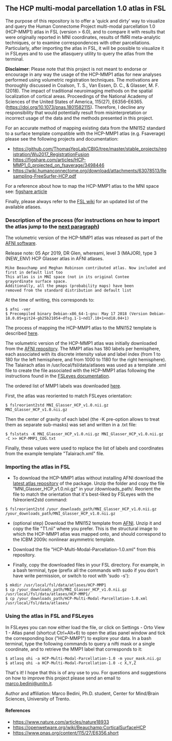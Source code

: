 ## The HCP multi-modal parcellation 1.0 atlas in FSL

The purpose of this repository is to offer a 'quick and dirty' way to visualize and query the Human Connectome Project multi-modal parcellation 1.0 (HCP-MMP1) atlas in FSL (version > 6.0), and to compare it with results that were originally reported in MNI coordinates, results of fMRI meta-analytic techniques, or to examine correspondences with other parcellations.
Particularly, after importing the atlas in FSL, it will be possible to visualize it in FSLeyes and to use the atlasquery utility to query the atlas from the terminal.

**Disclaimer**: Please note that this project is not meant to endorse or encourage in any way the usage of the HCP-MMP1 atlas for new analyses performed using volumetric registration techniques. The motivations are thoroughly discussed in Coalson, T. S., Van Essen, D. C., & Glasser, M. F. (2018). The impact of traditional neuroimaging methods on the spatial localization of cortical areas. Proceedings of the National Academy of Sciences of the United States of America, 115(27), E6356–E6365. (https://doi.org/10.1073/pnas.1801582115). Therefore, I decline any responsibility that would potentially result from misinterpretation or incorrect usage of the data and the methods presented in this project.

For an accurate method of mapping existing data from the MNI152 standard to a surface template compatible with the HCP-MMP1 atlas (e.g. Fsaverage) please see the following projects and documentation:

- https://github.com/ThomasYeoLab/CBIG/tree/master/stable_projects/registration/Wu2017_RegistrationFusion
- https://figshare.com/articles/HCP-MMP1_0_projected_on_fsaverage/3498446
- https://wiki.humanconnectome.org/download/attachments/63078513/Resampling-FreeSurfer-HCP.pdf


For a reference about how to map the HCP-MMP1 atlas to the MNI space see: [figshare article](https://figshare.com/articles/HCP-MMP1_0_projected_on_MNI2009a_GM_volumetric_in_NIfTI_format/3501911)


Finally, please always refer to the [FSL wiki](https://fsl.fmrib.ox.ac.uk/fsl/fslwiki/Atlases) for an updated list of the available atlases.

### Description of the process (for instructions on how to import the atlas jump to the [next paragraph](#Importing-the-atlas-in-FSL))

The volumetric version of the HCP-MMP1 atlas was released as part of the [AFNI software](https://sscc.nimh.nih.gov/pub/dist/doc/misc/history/afni_hist_level3_all.html).

Release note: 05 Apr 2019, DR Glen, whereami, level 3 (MAJOR), type 3 (NEW_ENV)
    HCP Glasser atlas in AFNI atlases.

    Mike Beauchamp and Meghan Robinson contributed atlas. Now included and first in default list too
    This atlas is in MNI space (not in its original Contee
    grayordinate surface space.
    Additionally, all the pmaps (probability maps) have been
    removed from the standard distribution and default list

At the time of writing, this corresponds to:

```
$ afni -ver
$ Precompiled binary Debian-x86_64-1-gnu: May 17 2018 (Version Debian-18.0.05+git24-gb25b21054~dfsg.1-1~nd17.10+1+nd18.04+1)
```

The process of mapping the HCP-MMP1 atlas to the MNI152 template is described [here](https://openwetware.org/wiki/Beauchamp:CorticalSurfaceHCP).

The volumetric version of the HCP-MMP1 atlas was initially downloaded from the [AFNI repository](https://afni.nimh.nih.gov/pub/dist/tgz/atlases_latest.tgz).
The MMP1 atlas has 180 labels per hemisphere, each associated with its discrete intensity value and label index (from 1 to 180 for the left hemisphere, and from 1000 to 1180 for the right hemisphere). The Talairach atlas in /usr/local/fsl/data/atlases was used as a template .xml file to create the file associated with the HCP-MMP1 atlas following the instructions found in the [FSLeyes documentation](https://users.fmrib.ox.ac.uk/~paulmc/fsleyes/userdoc/latest/customising.html#customising).

The ordered list of MMP1 labels was downloaded [here](https://figshare.com/articles/HCP-MMP1_0_projected_on_MNI2009a_GM_volumetric_in_NIfTI_format/3501911).

First, the atlas was reoriented to match FSLeyes orientation:

```
$ fslreorient2std MNI_Glasser_HCP_v1.0.nii.gz MNI_Glasser_HCP_v1.0.nii.gz
```

Then the center of gravity of each label (the -K pre-option allows to treat them as separate sub-masks) was set and written in a .txt file:

```
$ fslstats -K MNI_Glasser_HCP_v1.0.nii.gz MNI_Glasser_HCP_v1.0.nii.gz -C >> HCP-MMP1_COG.txt
```

Finally, these values were used to replace the list of labels and coordinates from the example template "Talairach.xml" file.

### Importing the atlas in FSL

- To download the HCP-MMP1 atlas without installing AFNI download the [latest atlas repository](https://afni.nimh.nih.gov/pub/dist/tgz/atlases_latest.tgz) of the package. Unzip the folder and copy the file "MNI_Glasser_HCP_v1.0.nii.gz" in your /downloads_path/. Reorient the file to match the orientation that it's best-liked by FSLeyes with the fslreorient2std command:
```
$ fslreorient2std /your_downloads_path/MNI_Glasser_HCP_v1.0.nii.gz /your_downloads_path/MNI_Glasser_HCP_v1.0.nii.gz
```
- (optional step) Download the MNI152 template from [AFNI](https://afni.nimh.nih.gov/pub/dist/tgz/suma_MNI152_2009.tgz). Unzip it and copy the file "T1.nii" where you prefer. This is the structural image to which the HCP-MMP1 atlas was mapped onto, and should correspond to the ICBM 2009c nonlinear asymmetric template.

- Download the file "HCP-Multi-Modal-Parcellation-1.0.xml" from this repository.

- Finally, copy the downloaded files in your FSL directory. For example, in a bash terminal, type (prefix all the commands with sudo if you don't have write permission, or switch to root with 'sudo -s'):

```
$ mkdir /usr/local/fsl/data/atlases/HCP-MMP1
$ cp /your_downloads_path/MNI_Glasser_HCP_v1.0.nii.gz /usr/local/fsl/data/atlases/HCP-MMP1/
$ cp /your_downloads_path/HCP-Multi-Modal-Parcellation-1.0.xml /usr/local/fsl/data/atlases/
```
### Using the atlas in FSL and FSLeyes

In FSLeyes you can now either load the file, or click on Settings - Orto View 1 - Atlas panel (shortcut Ctrl+Alt+6) to open the atlas panel window and tick the corresponding box ("HCP-MMP1") to explore your data.
In a bash terminal, type the following commands to query a nifti mask or a single coordinate, and to retrieve the MMP1 label that corresponds to it:

```
$ atlasq ohi -a HCP-Multi-Modal-Parcellation-1.0 -m your_mask.nii.gz
$ atlasq ohi -a HCP-Multi-Modal-Parcellation-1.0 -c X,Y,Z
```

That's it! I hope that this is of any use to you.
For questions and suggestions on how to improve this project please send an email to marco.bedini@unitn.it.

Author and affiliation:
Marco Bedini,
Ph.D. student,
Center for Mind/Brain Sciences,
University of Trento.

#### References
- https://www.nature.com/articles/nature18933
- https://openwetware.org/wiki/Beauchamp:CorticalSurfaceHCP
- https://www.pnas.org/content/115/27/E6356.short
